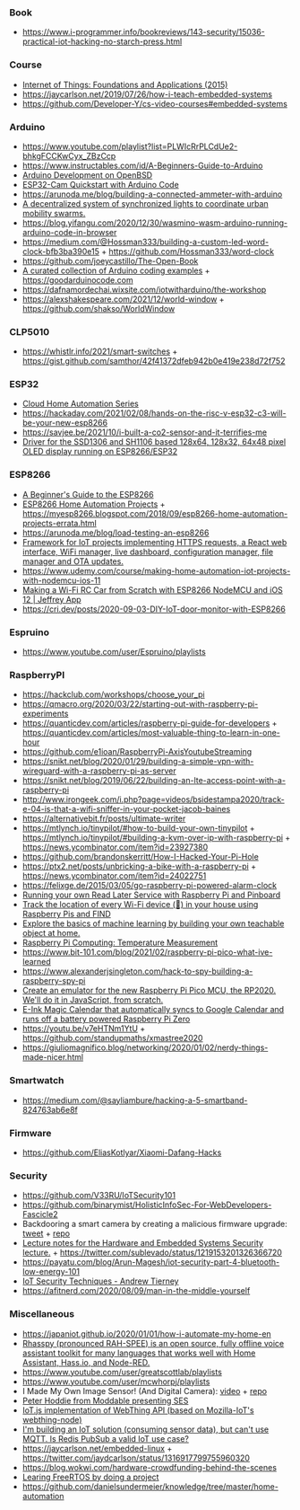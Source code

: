 ### Book

- https://www.i-programmer.info/bookreviews/143-security/15036-practical-iot-hacking-no-starch-press.html

### Course

- [Internet of Things: Foundations and Applications (2015)](http://dret.net/lectures/iot-spring15)
- https://jaycarlson.net/2019/07/26/how-i-teach-embedded-systems
- https://github.com/Developer-Y/cs-video-courses#embedded-systems

### Arduino

- https://www.youtube.com/playlist?list=PLWIcRrPLCdUe2-bhkgFCCKwCyx_ZBzCcp
- https://www.instructables.com/id/A-Beginners-Guide-to-Arduino
- [Arduino Development on OpenBSD](https://jcs.org/2019/12/17/arduino)
- [ESP32-Cam Quickstart with Arduino Code](https://youtu.be/Sb08leLWOgA)
- https://arunoda.me/blog/building-a-connected-ammeter-with-arduino
- [A decentralized system of synchronized lights to coordinate urban mobility swarms.](https://github.com/aberke/city-science-bike-swarm)
- https://blog.yifangu.com/2020/12/30/wasmino-wasm-arduino-running-arduino-code-in-browser
- https://medium.com/@Hossman333/building-a-custom-led-word-clock-bfb3ba390e15 + https://github.com/Hossman333/word-clock
- https://github.com/joeycastillo/The-Open-Book
- [A curated collection of Arduino coding examples](https://github.com/wokwi/good-arduino-code) + https://goodarduinocode.com
- https://dafnamordechai.wixsite.com/iotwitharduino/the-workshop
- https://alexshakespeare.com/2021/12/world-window + https://github.com/shakso/WorldWindow

### CLP5010

- https://whistlr.info/2021/smart-switches + https://gist.github.com/samthor/42f41372dfeb942b0e419e238d72f752

### ESP32

- [Cloud Home Automation Series](https://twitter.com/binitamshah/status/1229349993829498882)
- https://hackaday.com/2021/02/08/hands-on-the-risc-v-esp32-c3-will-be-your-new-esp8266
- https://savjee.be/2021/10/i-built-a-co2-sensor-and-it-terrifies-me
- [Driver for the SSD1306 and SH1106 based 128x64, 128x32, 64x48 pixel OLED display running on ESP8266/ESP32](https://github.com/ThingPulse/esp8266-oled-ssd1306)

### ESP8266

- [A Beginner's Guide to the ESP8266](https://tttapa.github.io/ESP8266/Chap01%20-%20ESP8266.html)
- [ESP8266 Home Automation Projects](https://learning.oreilly.com/library/view/esp8266-home-automation/9781787282629) + https://myesp8266.blogspot.com/2018/09/esp8266-home-automation-projects-errata.html
- https://arunoda.me/blog/load-testing-an-esp8266
- [Framework for IoT projects implementing HTTPS requests, a React web interface, WiFi manager, live dashboard, configuration manager, file manager and OTA updates.](https://github.com/maakbaas/esp8266-iot-framework)
- https://www.udemy.com/course/making-home-automation-iot-projects-with-nodemcu-ios-11
- [Making a Wi-Fi RC Car from Scratch with ESP8266 NodeMCU and iOS 12 | Jeffrey App](https://www.youtube.com/playlist?list=PLMlO1PGnzRobxbGv-iWVTJ4w_BBgU7MR8)
- https://cri.dev/posts/2020-09-03-DIY-IoT-door-monitor-with-ESP8266

### Espruino

- https://www.youtube.com/user/Espruino/playlists

### RaspberryPI

- https://hackclub.com/workshops/choose_your_pi
- https://qmacro.org/2020/03/22/starting-out-with-raspberry-pi-experiments
- https://quanticdev.com/articles/raspberry-pi-guide-for-developers + https://quanticdev.com/articles/most-valuable-thing-to-learn-in-one-hour
- https://github.com/e1ioan/RaspberryPi-AxisYoutubeStreaming
- https://snikt.net/blog/2020/01/29/building-a-simple-vpn-with-wireguard-with-a-raspberry-pi-as-server
- https://snikt.net/blog/2019/06/22/building-an-lte-access-point-with-a-raspberry-pi
- http://www.irongeek.com/i.php?page=videos/bsidestampa2020/track-e-04-is-that-a-wifi-sniffer-in-your-pocket-jacob-baines
- https://alternativebit.fr/posts/ultimate-writer
- https://mtlynch.io/tinypilot/#how-to-build-your-own-tinypilot + https://mtlynch.io/tinypilot/#building-a-kvm-over-ip-with-raspberry-pi + https://news.ycombinator.com/item?id=23927380
- https://github.com/brandonskerritt/How-I-Hacked-Your-Pi-Hole
- https://ptx2.net/posts/unbricking-a-bike-with-a-raspberry-pi + https://news.ycombinator.com/item?id=24022751
- https://felixge.de/2015/03/05/go-raspberry-pi-powered-alarm-clock
- [Running your own Read Later Service with Raspberry Pi and Pinboard](https://christianhans.info/12791/running-your-own-read-later-service-with-raspberry-pi-and-pinboard)
- [Track the location of every Wi-Fi device (📱) in your house using Raspberry Pis and FIND](https://github.com/schollz/find-lf)
- [Explore the basics of machine learning by building your own teachable object at home.](https://github.com/googlecreativelab/alto)
- [Raspberry Pi Computing: Temperature Measurement](https://leanpub.com/rpctemp)
- https://www.bit-101.com/blog/2021/02/raspberry-pi-pico-what-ive-learned
- https://www.alexanderjsingleton.com/hack-to-spy-building-a-raspberry-spy-pi
- [Create an emulator for the new Raspberry Pi Pico MCU, the RP2020. We'll do it in JavaScript, from scratch.](https://www.youtube.com/playlist?list=PLLomdjsHtJTxT-vdJHwa3z62dFXZnzYBm)
- [E-Ink Magic Calendar that automatically syncs to Google Calendar and runs off a battery powered Raspberry Pi Zero](https://github.com/speedyg0nz/MagInkCal)
- https://youtu.be/v7eHTNm1YtU + https://github.com/standupmaths/xmastree2020
- https://giuliomagnifico.blog/networking/2020/01/02/nerdy-things-made-nicer.html

### Smartwatch

- https://medium.com/@sayliambure/hacking-a-5-smartband-824763ab6e8f

### Firmware

- https://github.com/EliasKotlyar/Xiaomi-Dafang-Hacks

### Security

- https://github.com/V33RU/IoTSecurity101
- https://github.com/binarymist/HolisticInfoSec-For-WebDevelopers-Fascicle2
- Backdooring a smart camera by creating a malicious firmware upgrade: [tweet](https://twitter.com/StackSmashing/status/1216738008441020416) + [repo](https://github.com/ghidraninja/wyze_scripts)
- [Lecture notes for the Hardware and Embedded Systems Security lecture.](https://github.com/david-oswald/hwsec_lecture_notes) + https://twitter.com/sublevado/status/1219153201326366720
- https://payatu.com/blog/Arun-Magesh/iot-security-part-4-bluetooth-low-energy-101
- [IoT Security Techniques - Andrew Tierney](https://www.youtube.com/playlist?list=PLxzQqOO_sw9Pj46OJiXb1yvniUkqOhFo9)
- https://afitnerd.com/2020/08/09/man-in-the-middle-yourself

### Miscellaneous

- https://japaniot.github.io/2020/01/01/how-i-automate-my-home-en
- [Rhasspy (pronounced RAH-SPEE) is an open source, fully offline voice assistant toolkit for many languages that works well with Home Assistant, Hass.io, and Node-RED.](https://rhasspy.readthedocs.io/en/latest/)
- https://www.youtube.com/user/greatscottlab/playlists
- https://www.youtube.com/user/mcwhorpj/playlists
- I Made My Own Image Sensor! (And Digital Camera): [video](https://youtu.be/PaXweP73NT4) + [repo](https://github.com/IdleHandsProject/diycamera)
- [Peter Hoddie from Moddable presenting SES](https://youtu.be/-2UnCfy5NSs)
- [IoT.js implementation of WebThing API (based on Mozilla-IoT's webthing-node)](https://github.com/rzr/webthing-iotjs/wiki)
- [I'm building an IoT solution (consuming sensor data), but can't use MQTT. Is Redis PubSub a valid IoT use case?](https://twitter.com/julian_duque/status/1309514620403679233)
- https://jaycarlson.net/embedded-linux + https://twitter.com/jaydcarlson/status/1316917799755960320
- https://blog.wokwi.com/hardware-crowdfunding-behind-the-scenes
- [Learing FreeRTOS by doing a project](https://github.com/tiberiucorbu/solar-energy-logger)
- https://github.com/danielsundermeier/knowledge/tree/master/home-automation
